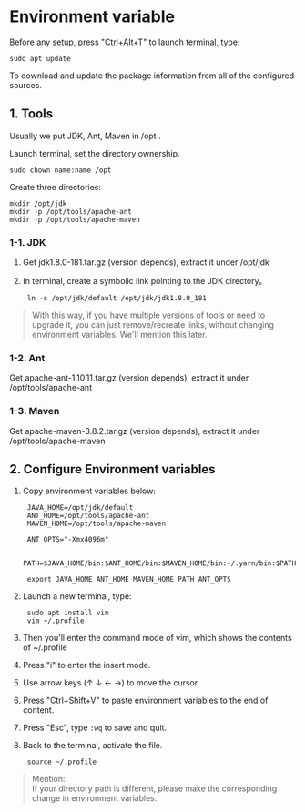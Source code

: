 # Environment variable

Before any setup, press "Ctrl+Alt+T" to launch terminal, type:

```
sudo apt update
```

To download and update the package information from all of the configured sources.

## 1. Tools

Usually we put JDK, Ant, Maven in /opt .

Launch terminal, set the directory ownership.

```
sudo chown name:name /opt
```

Create three directories:

```
mkdir /opt/jdk
mkdir -p /opt/tools/apache-ant
mkdir -p /opt/tools/apache-maven
```

### 1-1. JDK

1. Get jdk1.8.0-181.tar.gz (version depends), extract it under /opt/jdk

2. In terminal, create a symbolic link pointing to the JDK directory。

        ln -s /opt/jdk/default /opt/jdk/jdk1.8.0_181

>With this way, if you have multiple versions of tools or need to upgrade it, you can just remove/recreate links, without changing environment variables. We'll mention this later.


### 1-2. Ant 

Get apache-ant-1.10.11.tar.gz (version depends), extract it under /opt/tools/apache-ant


### 1-3. Maven

Get apache-maven-3.8.2.tar.gz (version depends), extract it under /opt/tools/apache-maven


## 2. Configure Environment variables

1. Copy environment variables below:

        JAVA_HOME=/opt/jdk/default
        ANT_HOME=/opt/tools/apache-ant
        MAVEN_HOME=/opt/tools/apache-maven

        ANT_OPTS="-Xmx4096m"

        PATH=$JAVA_HOME/bin:$ANT_HOME/bin:$MAVEN_HOME/bin:~/.yarn/bin:$PATH

        export JAVA_HOME ANT_HOME MAVEN_HOME PATH ANT_OPTS

2. Launch a new terminal, type:

        sudo apt install vim
        vim ~/.profile

3. Then you'll enter the command mode of vim, which shows the contents of ~/.profile

4. Press "i" to enter the insert mode. 

5. Use arrow keys (↑ ↓ ← →) to move the cursor. 

6. Press "Ctrl+Shift+V" to paste environment variables to the end of content.

7. Press "Esc", type `:wq` to save and quit.

8. Back to the terminal, activate the file.


        source ~/.profile

>Mention:  
If your  directory path is different, please make the corresponding change in environment variables.